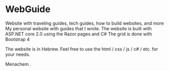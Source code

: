 # WebGuide
Website with traveling guides, tech guides, how to build websites, and more
My personal website with guides that I wrote. The website is built with ASP.NET core 2.0 using the Razor pages and C#
The grid is done with Bootstrap 4

The website is in Hebrew. 
Feel free to use the html / css / js / c# / etc. for your needs. 

Menachem . 

